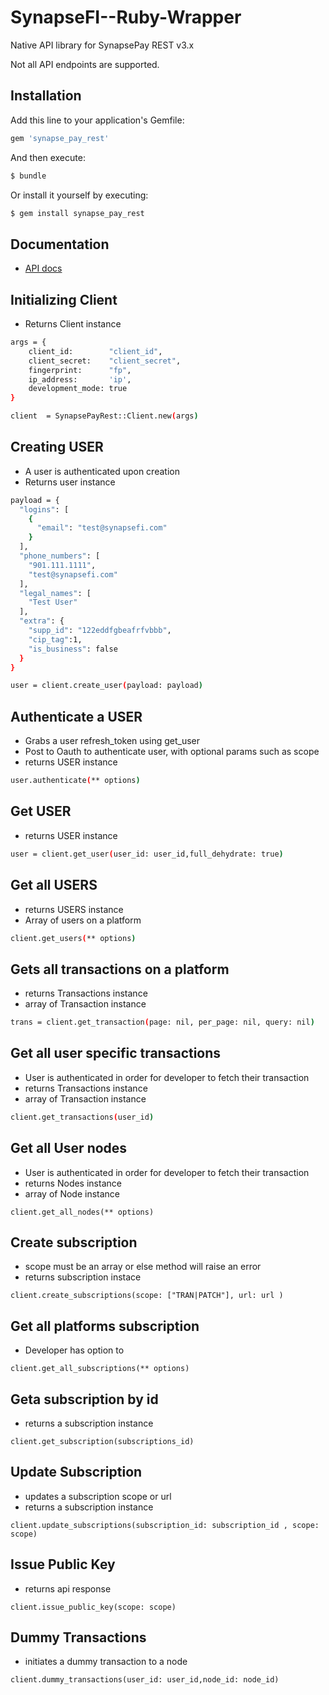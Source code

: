 # SynapseFI--Ruby-Wrapper

Native API library for SynapsePay REST v3.x

Not all API endpoints are supported.

## Installation

Add this line to your application's Gemfile:

```ruby
gem 'synapse_pay_rest'
```

And then execute:

```bash
$ bundle
```

Or install it yourself by executing:

```bash
$ gem install synapse_pay_rest
```
## Documentation

- [API docs](http://docs.synapsefi.com/v3.1)

## Initializing Client

- Returns Client instance 

```bash
args = {
	client_id:        "client_id",
	client_secret:    "client_secret",
	fingerprint:      "fp",
	ip_address:       'ip',
	development_mode: true
}

client  = SynapsePayRest::Client.new(args) 
```

## Creating USER

- A user is authenticated upon creation
- Returns user instance 

```bash
payload = {
  "logins": [
    {
      "email": "test@synapsefi.com"
    }
  ],
  "phone_numbers": [
    "901.111.1111",
    "test@synapsefi.com"
  ],
  "legal_names": [
    "Test User"
  ],
  "extra": {
    "supp_id": "122eddfgbeafrfvbbb",
    "cip_tag":1,
    "is_business": false
  }
}

user = client.create_user(payload: payload) 
```

## Authenticate a USER

- Grabs a user refresh_token using get_user
- Post to Oauth to authenticate user, with optional params such as scope 
- returns USER instance 

```bash
user.authenticate(** options)
```

## Get USER
- returns USER instance 

```bash
user = client.get_user(user_id: user_id,full_dehydrate: true)
```

## Get all USERS 
-  returns USERS instance 
-  Array of users on a platform 

```bash
client.get_users(** options)
```

## Gets all transactions on a platform

- returns Transactions instance 
- array of Transaction instance

```bash
trans = client.get_transaction(page: nil, per_page: nil, query: nil)
```

## Get all user specific transactions 
- User is authenticated in order for developer to fetch their transaction
- returns Transactions instance 
- array of Transaction instance

```bash
client.get_transactions(user_id)
```

## Get all User nodes
- User is authenticated in order for developer to fetch their transaction
- returns Nodes instance 
- array of Node instance

```
client.get_all_nodes(** options)
```

## Create subscription
- scope must be an array or else method will raise an error
- returns subscription instace 

```
client.create_subscriptions(scope: ["TRAN|PATCH"], url: url )
```

## Get all platforms subscription
- Developer has option to 

```
client.get_all_subscriptions(** options)
```

## Geta subscription by id
- returns a subscription instance 

```
client.get_subscription(subscriptions_id)
```

## Update Subscription 

- updates a subscription scope or url 
- returns a subscription instance 

```
client.update_subscriptions(subscription_id: subscription_id , scope: scope)
```

## Issue Public Key
- returns api response 

```
client.issue_public_key(scope: scope)
```

## Dummy Transactions 

- initiates a dummy transaction to a node

```
client.dummy_transactions(user_id: user_id,node_id: node_id)
```




